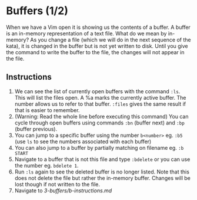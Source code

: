 # Buffers (1/2)

When we have a Vim open it is showing us the contents of a buffer. A buffer is an in-memory representation of a text file. 
What do we mean by in-memory? As you change a file (which we will do in the next sequence of the kata), it is changed in the buffer but is not yet written to disk. Until you give the command to write the buffer to the file, the changes will not appear in the file.

## Instructions

1. We can see the list of currently open buffers with the command `:ls`. This will list the files open. A %a marks the currently active buffer. The number allows us to refer to that buffer. `:files` gives the same result if that is easier to remember.
2. (Warning: Read the whole line before executing this command) You can cycle through open buffers using commands `:bn` (buffer next) and `:bp` (buffer previous).
3. You can jump to a specific buffer using the number `b<number>` eg. `:b5` (use `ls` to see the numbers associated with each buffer)
4. You can also jump to a buffer by partially matching on filename eg. `:b START`
5. Navigate to a buffer that is not this file and type `:bdelete` or you can use the number eg. `bdelete 1`.
6. Run `:ls` again to see the deleted buffer is no longer listed. Note that this does not delete the file but rather the in-memory buffer. Changes will be lost though if not written to the file.
7. Navigate to *3-buffers/b-instructions.md*
